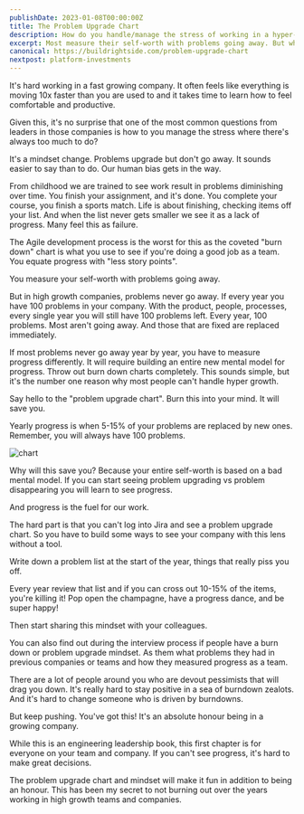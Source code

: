```yaml
---
publishDate: 2023-01-08T00:00:00Z
title: The Problem Upgrade Chart
description: How do you handle/manage the stress of working in a hyper-growth company where there's always too much to do?
excerpt: Most measure their self-worth with problems going away. But what if they don't?
canonical: https://buildrightside.com/problem-upgrade-chart
nextpost: platform-investments
---
```


It's hard working in a fast growing company. It often feels like everything is moving 10x faster than you are used to and it takes time to learn how to feel comfortable and productive.

Given this, it's no surprise that one of the most common questions from leaders in those companies is how to you manage the stress where there's always too much to do?

It's a mindset change. Problems upgrade but don't go away. It sounds easier to say than to do. Our human bias gets in the way.

From childhood we are trained to see work result in problems diminishing over time. You finish your assignment, and it's done. You complete your course, you finish a sports match. Life is about finishing, checking items off your list. And when the list never gets smaller we see it as a lack of progress. Many feel this as failure.

The Agile development process is the worst for this as the coveted "burn down" chart is what you use to see if you're doing a good job as a team. You equate progress with "less story points".

You measure your self-worth with problems going away.

But in high growth companies, problems never go away. If every year you have 100 problems in your company. With the product, people, processes, every single year you will still have 100 problems left. Every year, 100 problems. Most aren't going away. And those that are fixed are replaced immediately.

If most problems never go away year by year, you have to measure progress differently. It will require building an entire new mental model for progress. Throw out burn down charts completely. This sounds simple, but it's the number one reason why most people can't handle hyper growth.

Say hello to the "problem upgrade chart". Burn this into your mind. It will save you.

Yearly progress is when 5-15% of your problems are replaced by new ones. Remember, you will always have 100 problems.

![chart](/images/problem-upgrade-chart/chart.png)

Why will this save you? Because your entire self-worth is based on a bad mental model. If you can start seeing problem upgrading vs problem disappearing you will learn to see progress.

And progress is the fuel for our work.

The hard part is that you can't log into Jira and see a problem upgrade chart. So you have to build some ways to see your company with this lens without a tool.

Write down a problem list at the start of the year, things that really piss you off.

Every year review that list and if you can cross out 10-15% of the items, you're killing it! Pop open the champagne, have a progress dance, and be super happy!

Then start sharing this mindset with your colleagues.

You can also find out during the interview process if people have a burn down or problem upgrade mindset. As them what problems they had in previous companies or teams and how they measured progress as a team.

There are a lot of people around you who are devout pessimists that will drag you down. It's really hard to stay positive in a sea of burndown zealots. And it's hard to change someone who is driven by burndowns.

But keep pushing. You've got this! It's an absolute honour being in a growing company.

While this is an engineering leadership book, this first chapter is for everyone on your team and company. If you can't see progress, it's hard to make great decisions.

The problem upgrade chart and mindset will make it fun in addition to being an honour. This has been my secret to not burning out over the years working in high growth teams and companies.
